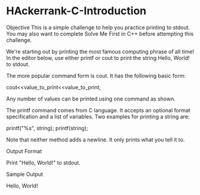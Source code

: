 # HAckerrank-C-Introduction
Objective
This is a simple challenge to help you practice printing to stdout. You may also want to complete Solve Me First in C++ before attempting this challenge.

We're starting out by printing the most famous computing phrase of all time! In the editor below, use either printf or cout to print the string Hello, World! to stdout.

The more popular command form is cout. It has the following basic form:

cout<<value_to_print<<value_to_print;

Any number of values can be printed using one command as shown.

The printf command comes from C language. It accepts an optional format specification and a list of variables. Two examples for printing a string are:

printf("%s", string); printf(string);

Note that neither method adds a newline. It only prints what you tell it to.

Output Format

Print "Hello, World!" to stdout.

Sample Output

Hello, World!
